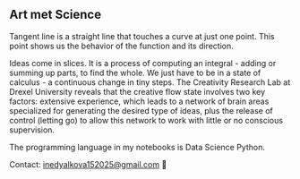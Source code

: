 ## Art met Science

Tangent line is a straight line that touches a curve at just one point. This point shows us the behavior of the function and its direction.

Ideas come in slices. It is a process of computing an integral - adding or summing up parts, to find the whole. We just have to be in a state of calculus - a continuous change in tiny steps. The Creativity Research Lab at Drexel University reveals that the creative flow state involves two key factors: extensive experience, which leads to a network of brain areas specialized for generating the desired type of ideas, plus the release of control (letting go) to allow this network to work with little or no conscious supervision.

The programming language in my notebooks is Data Science Python.

Contact: inedyalkova152025@gmail.com 📨
